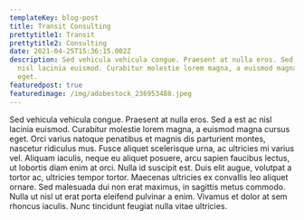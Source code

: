 ```yaml
---
templateKey: blog-post
title: Transit Consulting
prettytitle1: Transit
prettytitle2: Consulting
date: 2021-04-25T15:36:15.002Z
description: Sed vehicula vehicula congue. Praesent at nulla eros. Sed a est ac
  nisl lacinia euismod. Curabitur molestie lorem magna, a euismod magna cursus
  eget.
featuredpost: true
featuredimage: /img/adobestock_236953488.jpeg
---
```

Sed vehicula vehicula congue. Praesent at nulla eros. Sed a est ac nisl lacinia euismod. Curabitur molestie lorem magna, a euismod magna cursus eget. Orci varius natoque penatibus et magnis dis parturient montes, nascetur ridiculus mus. Fusce aliquet scelerisque urna, ac ultricies mi varius vel. Aliquam iaculis, neque eu aliquet posuere, arcu sapien faucibus lectus, ut lobortis diam enim at orci. Nulla id suscipit est. Duis elit augue, volutpat a tortor ac, ultricies tempor tortor. Maecenas ultricies ex convallis leo aliquet ornare. Sed malesuada dui non erat maximus, in sagittis metus commodo. Nulla ut nisl ut erat porta eleifend pulvinar a enim. Vivamus et dolor at sem rhoncus iaculis. Nunc tincidunt feugiat nulla vitae ultricies.